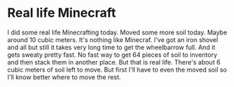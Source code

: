 # Real life Minecraft

I did some real life Minecrafting today. Moved some more soil today. Maybe around 10 cubic meters. It's nothing like Minecraf. I've got an iron shovel and all but still it takes very long time to get the wheelbarrow full. And it gets sweaty pretty fast. No fast way to get 64 pieces of soil to inventory and then stack them in another place. But that is real life. There's about 6 cubic meters of soil left to move. But first I'll have to even the moved soil so I'll know better where to move the rest.